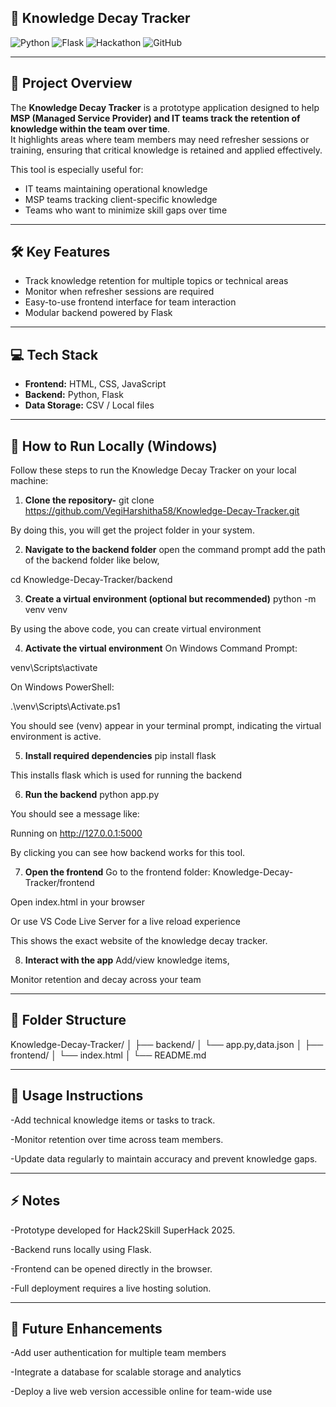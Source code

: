 
## 🧠 Knowledge Decay Tracker

![Python](https://img.shields.io/badge/Python-3.11-blue?logo=python&logoColor=white)
![Flask](https://img.shields.io/badge/Flask-2.3.2-lightgrey?logo=flask&logoColor=black)
![Hackathon](https://img.shields.io/badge/Hackathon-SuperHack%202025-orange)
![GitHub](https://img.shields.io/badge/GitHub-Repository-black?logo=github&logoColor=white)

---

## 📌 Project Overview
The **Knowledge Decay Tracker** is a prototype application designed to help **MSP (Managed Service Provider) and IT teams track the retention of knowledge within the team over time**.  
It highlights areas where team members may need refresher sessions or training, ensuring that critical knowledge is retained and applied effectively.  

This tool is especially useful for:
- IT teams maintaining operational knowledge  
- MSP teams tracking client-specific knowledge  
- Teams who want to minimize skill gaps over time  

---

## 🛠 Key Features
- Track knowledge retention for multiple topics or technical areas  
- Monitor when refresher sessions are required  
- Easy-to-use frontend interface for team interaction  
- Modular backend powered by Flask  

---

## 💻 Tech Stack
- **Frontend:** HTML, CSS, JavaScript  
- **Backend:** Python, Flask  
- **Data Storage:** CSV / Local files  

---

## 🚀 How to Run Locally (Windows)

Follow these steps to run the Knowledge Decay Tracker on your local machine:

1. **Clone the repository-**
git clone https://github.com/VegiHarshitha58/Knowledge-Decay-Tracker.git

  By doing this, you will get the project folder in your system.


2. **Navigate to the backend folder**
open the command prompt add the path of the backend folder like below,

  cd Knowledge-Decay-Tracker/backend


3. **Create a virtual environment (optional but recommended)**
python -m venv venv

  By using the above code, you can create virtual environment


4. **Activate the virtual environment**
 On Windows Command Prompt:

  venv\Scripts\activate

  On Windows PowerShell:

  .\venv\Scripts\Activate.ps1

   You should see (venv) appear in your terminal prompt, indicating the virtual environment is active.



5. **Install required dependencies**
  pip install flask

  This installs flask which is used for running the backend


6. **Run the backend**
python app.py

You should see a message like:

Running on http://127.0.0.1:5000

By clicking you can see how backend works for this tool.


7. **Open the frontend**
Go to the frontend folder: Knowledge-Decay-Tracker/frontend

Open index.html in your browser

Or use VS Code Live Server for a live reload experience

This shows the exact website of the knowledge decay tracker.

8. **Interact with the app**
Add/view knowledge items,

Monitor retention and decay across your team


---

## 📁 Folder Structure
Knowledge-Decay-Tracker/
│
├── backend/
│    └── app.py,data.json
│
├── frontend/
│    └── index.html
│
└── README.md

---

 ## 📝 Usage Instructions

 -Add technical knowledge items or tasks to track.

 -Monitor retention over time across team members.

 -Update data regularly to maintain accuracy and prevent knowledge gaps.

---

## ⚡ Notes

 -Prototype developed for Hack2Skill SuperHack 2025.

 -Backend runs locally using Flask.

 -Frontend can be opened directly in the browser.

 -Full deployment requires a live hosting solution.

---

## 🎯 Future Enhancements

 -Add user authentication for multiple team members

 -Integrate a database for scalable storage and analytics

 -Deploy a live web version accessible online for team-wide use
